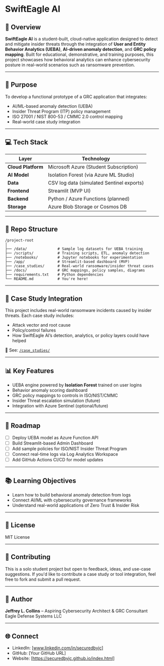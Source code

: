 # SwiftEagle AI

## 🔐 Overview
**SwiftEagle AI** is a student-built, cloud-native application designed to detect and mitigate insider threats through the integration of **User and Entity Behavior Analytics (UEBA)**, **AI-driven anomaly detection**, and **GRC policy mapping**. Built for educational, demonstrative, and training purposes, this project showcases how behavioral analytics can enhance cybersecurity posture in real-world scenarios such as ransomware prevention.

---

## 🎯 Purpose
To develop a functional prototype of a GRC application that integrates:
- AI/ML-based anomaly detection (UEBA)
- Insider Threat Program (ITP) policy management
- ISO 27001 / NIST 800-53 / CMMC 2.0 control mapping
- Real-world case study integration

---

## 💻 Tech Stack
| Layer | Technology |
|-------|------------|
| **Cloud Platform** | Microsoft Azure (Student Subscription) |
| **AI Model** | Isolation Forest (via Azure ML Studio) |
| **Data** | CSV log data (simulated Sentinel exports) |
| **Frontend** | Streamlit (MVP UI) |
| **Backend** | Python / Azure Functions (planned) |
| **Storage** | Azure Blob Storage or Cosmos DB |

---

## 📂 Repo Structure
```
/project-root
│
├── /data/              # Sample log datasets for UEBA training
├── /scripts/           # Training scripts, ETL, anomaly detection
├── /notebooks/         # Jupyter notebooks for experimentation
├── /app/               # Streamlit-based dashboard (MVP)
├── /case_studies/      # Real-world ransomware/insider threat cases
├── /docs/              # GRC mappings, policy samples, diagrams
├── requirements.txt    # Python dependencies
└── README.md           # You're here!
```

---

## 🧪 Case Study Integration
This project includes real-world ransomware incidents caused by insider threats. Each case study includes:
- Attack vector and root cause
- Policy/control failures
- How SwiftEagle AI’s detection, analytics, or policy layers could have helped

📁 See: [`/case_studies/`](./case_studies)

---

## 📊 Key Features
- UEBA engine powered by **Isolation Forest** trained on user logins
- Behavior anomaly scoring dashboard
- GRC policy mappings to controls in ISO/NIST/CMMC
- Insider Threat escalation simulation (future)
- Integration with Azure Sentinel (optional/future)

---

## 🚧 Roadmap
- [ ] Deploy UEBA model as Azure Function API
- [ ] Build Streamlit-based Admin Dashboard
- [ ] Add sample policies for ISO/NIST Insider Threat Program
- [ ] Connect real-time logs via Log Analytics Workspace
- [ ] Add GitHub Actions CI/CD for model updates

---

## 📚 Learning Objectives
- Learn how to build behavioral anomaly detection from logs
- Connect AI/ML with cybersecurity governance frameworks
- Understand real-world applications of Zero Trust & Insider Risk

---

## 📜 License
MIT License

---

## 🤝 Contributing
This is a solo student project but open to feedback, ideas, and use-case suggestions. If you'd like to contribute a case study or tool integration, feel free to fork and submit a pull request.

---

## 🧠 Author
**Jeffrey L. Collins** – Aspiring Cybersecurity Architect & GRC Consultant  
Eagle Defense Systems LLC  

---

## 🌐 Connect
- LinkedIn: [www.linkedin.com/in/securedbyjc]  
- GitHub: [Your GitHub URL]  
- Website: [https://securedbyjc.github.io/index.html]
